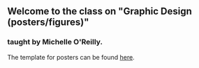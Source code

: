 ## Welcome to the class on "Graphic Design (posters/figures)"
### taught by Michelle O'Reilly.

The template for posters can be found [here](https://shh-cloud.gnz.mpg.de/index.php/s/KbMysA6TiQBncja).

